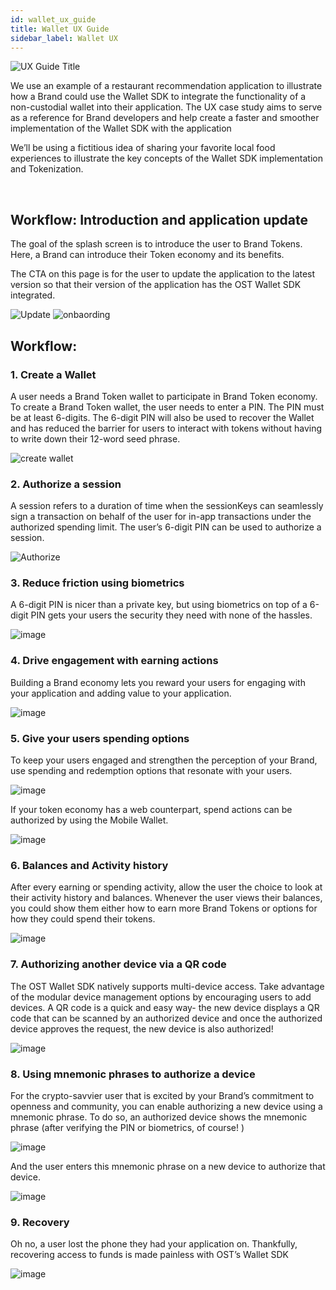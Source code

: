 ```yaml
---
id: wallet_ux_guide
title: Wallet UX Guide
sidebar_label: Wallet UX
---
```


![UX Guide Title](/platform/docs/assets/wallet-ux-guide/Wallet-UX-title.jpg)


We use an example of a restaurant recommendation application to illustrate how a Brand could use the Wallet SDK to integrate the functionality of a non-custodial wallet into their application. The UX case study aims to serve as a reference for Brand developers and help create a faster and smoother implementation of the Wallet SDK with the application

We’ll be using a fictitious idea of sharing your favorite local food experiences to illustrate the key concepts of the Wallet SDK implementation and Tokenization.

<br>

## Workflow: Introduction and application update

The goal of the splash screen is to introduce the user to Brand Tokens. Here, a Brand can introduce their Token economy and its benefits. 

The CTA on this page is for the user to update the application to the latest version so that their version of the application has the OST Wallet SDK integrated. 

![Update](/platform/docs/assets/wallet-ux-guide/0.0-update-to-2.0.jpg)
![onbaording](/platform/docs/assets/wallet-ux-guide/0.1-Onboarding.jpg)


## Workflow: 


### 1. Create a Wallet 

A user needs a Brand Token wallet to participate in Brand Token economy.
To create a Brand Token wallet, the user needs to enter a PIN. The PIN must be at least 6-digits. The 6-digit PIN will also be used to recover the Wallet and has reduced the barrier for users to interact with tokens without having to write down their 12-word seed phrase.

![create wallet](/platform/docs/assets/wallet-ux-guide/1-Create-a-Wallet.jpg)

### 2. Authorize a session 

A session refers to a duration of time when the sessionKeys can seamlessly sign a transaction on behalf of the user for in-app transactions under the authorized spending limit. The user’s 6-digit PIN can be used to authorize a session.  

![Authorize](/platform/docs/assets/wallet-ux-guide/2-Authorize-a-Session.jpg)


### 3. Reduce friction using biometrics 

A 6-digit PIN is nicer than a private key, but using biometrics on top of a 6-digit PIN gets your users the security they need with none of the hassles. 

![image](/platform/docs/assets/wallet-ux-guide/3-Reduce-Friction.jpg)

### 4. Drive engagement with earning actions 

Building a Brand economy lets you reward your users for engaging with your application and adding value to your application. 

![image](/platform/docs/assets/wallet-ux-guide/4-Drive-Engagement.jpg)


### 5. Give your users spending options 

To keep your users engaged and strengthen the perception of your Brand, use spending and redemption options that resonate with your users.

![image](/platform/docs/assets/wallet-ux-guide/5-Spending-Options.jpg)

If your token economy has a web counterpart, spend actions can be authorized by using the Mobile Wallet.

![image](/platform/docs/assets/wallet-ux-guide/5-WebStore.jpg)

### 6. Balances and Activity history

After every earning or spending activity, allow the user the choice to look at their activity history and balances. Whenever the user views their balances, you could show them either how to earn more Brand Tokens or options for how they could spend their tokens.

![image](/platform/docs/assets/wallet-ux-guide/6-Balances-and-Activity.jpg)

### 7.  Authorizing another device via a QR code

The OST Wallet SDK natively supports multi-device access. Take advantage of the modular device management options by encouraging users to add devices. A QR code is a quick and easy way- the new device displays a QR code that can be scanned by an authorized device and once the authorized device approves the request, the new device is also authorized!

![image](/platform/docs/assets/wallet-ux-guide/7-Multi-Device.jpg)


### 8. Using mnemonic phrases to authorize a device 

For the crypto-savvier user that is excited by your Brand’s commitment to openness and community, you can enable authorizing a new device using a mnemonic phrase. 
To do so, an authorized device shows the mnemonic phrase (after verifying the PIN or biometrics, of course! )

![image](/platform/docs/assets/wallet-ux-guide/8-Backup-Mnemonic.jpg)



And the user enters this mnemonic phrase on a new device to authorize that device. 

![image](/platform/docs/assets/wallet-ux-guide/9-Mnemonic-Entry.jpg)

### 9. Recovery 


Oh no, a user lost the phone they had your application on. Thankfully, recovering access to funds is made painless with OST’s Wallet SDK  

![image](/platform/docs/assets/wallet-ux-guide/10-Recover-Wallet.jpg)